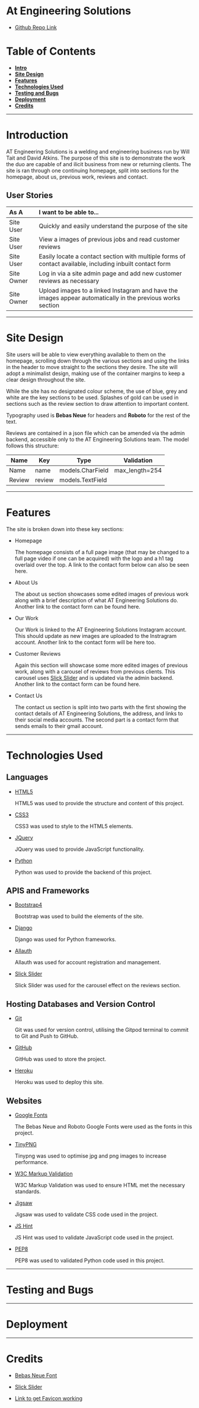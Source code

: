# At Engineering Solutions

- [Github Repo Link](https://github.com/Robert-Clark-1990/atengineeringsolutions)

# Table of Contents

- [**Intro**](#introduction)
- [**Site Design**](#site-design)
- [**Features**](#features)
- [**Technologies Used**](#technologies-used)
- [**Testing and Bugs**](#testing-and-bugs)
- [**Deployment**](#deployment)
- [**Credits**](#credits)

---

# Introduction

AT Engineering Solutions is a welding and engineering business run by Will Tait and David Atkins. The purpose of this site is to demonstrate the work the duo are capable of and ilicit business from new or returning clients. The site is ran through one continuing homepage, split into sections for the homepage, about us, previous work, reviews and contact.

## User Stories

|   As A       |  I want to be able to...                                                                                   |
| :----------  | :--------------------------------------------------------------------------------------------------------- |
| Site User    | Quickly and easily understand the purpose of the site                                                      |
| Site User    | View a images of previous jobs and read customer reviews                                                   |
| Site User    | Easily locate a contact section with multiple forms of contact available, including inbuilt contact form   |
| Site Owner   | Log in via a site admin page and add new customer reviews as necessary                                     |
| Site Owner   | Upload images to a linked Instagram and have the images appear automatically in the previous works section |

---

# Site Design

Site users will be able to view everything available to them on the homepage, scrolling down through the various sections and using the links in the header to move straight to the sections they desire. The site will adopt a minimalist design, making use of the container margins to keep a clear design throughout the site.

While the site has no designated colour scheme, the use of blue, grey and white are the key sections to be used. Splashes of gold can be used in sections such as the review section to draw attention to important content.

Typography used is **Bebas Neue** for headers and **Roboto** for the rest of the text.

Reviews are contained in a json file which can be amended via the admin backend, accessible only to the AT Engineering Solutions team. The model follows this structure:

| Name      | Key     | Type               | Validation                |
| --------- | ------- | ------------------ | ------------------------- |
| Name      | name    | models.CharField   | max_length=254            |
| Review    | review  | models.TextField   |                           |


---

# Features

The site is broken down into these key sections:

- Homepage

    The homepage consists of a full page image (that may be changed to a full page video if one can be acquired) with the logo and a h1 tag overlaid over the top. A link to the contact form below can also be seen here.

- About Us

    The about us section showcases some edited images of previous work along with a brief description of what AT Engineering Solutions do. Another link to the contact form can be found here.

- Our Work

    Our Work is linked to the AT Engineering Solutions Instagram account. This should update as new images are uploaded to the Instragram account. Another link to the contact form will be here too.

- Customer Reviews

    Again this section will showcase some more edited images of previous work, along with a carousel of reviews from previous clients. This carousel uses [Slick Slider](https://kenwheeler.github.io/slick/) and is updated via the admin backend. Another link to the contact form can be found here.

- Contact Us

    The contact us section is split into two parts with the first showing the contact details of AT Engineering Solutions, the address, and links to their social media accounts. The second part is a contact form that sends emails to their gmail account.

---

# Technologies Used


## Languages

* [HTML5](https://en.wikipedia.org/wiki/HTML5)

   HTML5 was used to provide the structure and content of this project.

* [CSS3](https://en.wikipedia.org/wiki/CSS)

   CSS3 was used to style to the HTML5 elements.

* [JQuery](https://jquery.com/)

   JQuery was used to provide JavaScript functionality.

* [Python](https://www.python.org/)

   Python was used to provide the backend of this project.


## APIS and Frameworks

* [Bootstrap4](https://getbootstrap.com/)

   Bootstrap was used to build the elements of the site.

* [Django](https://www.djangoproject.com/)

   Django was used for Python frameworks.

* [Allauth](https://django-allauth.readthedocs.io/en/latest/)

   Allauth was used for account registration and management.

* [Slick Slider](https://kenwheeler.github.io/slick/) 

   Slick Slider was used for the carousel effect on the reviews section.


## Hosting Databases and Version Control

* [Git](https://git-scm.com/)

   Git was used for version control, utilising the Gitpod terminal to commit to Git and Push to GitHub.

* [GitHub](https://github.com/)

   GitHub was used to store the project.
   
* [Heroku](https://www.heroku.com/)

   Heroku was used to deploy this site.


## Websites

* [Google Fonts](https://fonts.google.com/specimen/Bebas+Neue?preview.text=AT%20Engineering%20Solutions&preview.text_type=custom#license)

   The Bebas Neue and Roboto Google Fonts were used as the fonts in this project.

* [TinyPNG](https://tinypng.com/)

   Tinypng was used to optimise jpg and png images to increase performance.

* [W3C Markup Validation](https://validator.w3.org/#validate_by_input) 

   W3C Markup Validation was used to ensure HTML met the necessary standards.

* [Jigsaw](https://jigsaw.w3.org/css-validator/) 

   Jigsaw was used to validate CSS code used in the project.

* [JS Hint](https://jshint.com/) 
   
   JS Hint was used to validate JavaScript code used in the project.

* [PEP8](http://pep8online.com/) 

   PEP8 was used to validated Python code used in this project.


---

# Testing and Bugs



---

# Deployment



---

# Credits

- [Bebas Neue Font](https://fonts.google.com/specimen/Bebas+Neue?preview.text=AT%20Engineering%20Solutions&preview.text_type=custom#license)

- [Slick Slider](https://kenwheeler.github.io/slick/) 

- [Link to get Favicon working](https://www.ordinarycoders.com/blog/article/add-a-custom-favicon-to-your-django-web-app#:~:text=If%20you%20are%20still%20getting,folder%20%3E%20static%20%3E%20img%20folder.)